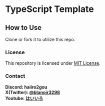 # TypeScript Template

## How to Use

Clone or fork it to utilize this repo.

### License

This repository is licensed under [MIT License](LICENSE).

### Contact

**Discord: haiiro2gou**  
**X(Twitter): [@blanoir3298](https://x.com/blanoir3298)**  
**Youtube: [はいいろ](https://www.youtube.com/@haiiro2gou)**
